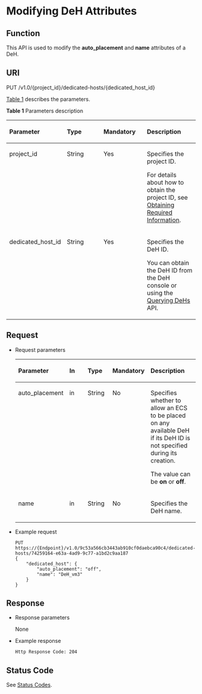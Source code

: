 # Modifying DeH Attributes<a name="EN-US_TOPIC_0087389319"></a>

## Function<a name="section2129750"></a>

This API is used to modify the  **auto\_placement**  and  **name**  attributes of a DeH.

## URI<a name="section19167756"></a>

PUT /v1.0/\{project\_id\}/dedicated-hosts/\{dedicated\_host\_id\}

[Table 1](#table572214121015)  describes the parameters.

**Table  1**  Parameters description

<a name="table572214121015"></a>
<table><thead align="left"><tr id="row572516410109"><th class="cellrowborder" valign="top" width="21.23787621237876%" id="mcps1.2.5.1.1"><p id="p107252049107"><a name="p107252049107"></a><a name="p107252049107"></a><strong id="b212574719219"><a name="b212574719219"></a><a name="b212574719219"></a>Parameter</strong></p>
</th>
<th class="cellrowborder" valign="top" width="23.44765523447655%" id="mcps1.2.5.1.2"><p id="p726975522919"><a name="p726975522919"></a><a name="p726975522919"></a><strong id="b105121348202117"><a name="b105121348202117"></a><a name="b105121348202117"></a>Type</strong></p>
</th>
<th class="cellrowborder" valign="top" width="24.48755124487551%" id="mcps1.2.5.1.3"><p id="p072564201017"><a name="p072564201017"></a><a name="p072564201017"></a><strong id="b549624952117"><a name="b549624952117"></a><a name="b549624952117"></a>Mandatory</strong></p>
</th>
<th class="cellrowborder" valign="top" width="30.826917308269174%" id="mcps1.2.5.1.4"><p id="p47253421017"><a name="p47253421017"></a><a name="p47253421017"></a><strong id="b1834714506210"><a name="b1834714506210"></a><a name="b1834714506210"></a>Description</strong></p>
</th>
</tr>
</thead>
<tbody><tr id="row107256481017"><td class="cellrowborder" valign="top" width="21.23787621237876%" headers="mcps1.2.5.1.1 "><p id="p1872514451016"><a name="p1872514451016"></a><a name="p1872514451016"></a>project_id</p>
</td>
<td class="cellrowborder" valign="top" width="23.44765523447655%" headers="mcps1.2.5.1.2 "><p id="p12269175511291"><a name="p12269175511291"></a><a name="p12269175511291"></a>String</p>
</td>
<td class="cellrowborder" valign="top" width="24.48755124487551%" headers="mcps1.2.5.1.3 "><p id="p147251646108"><a name="p147251646108"></a><a name="p147251646108"></a>Yes</p>
</td>
<td class="cellrowborder" valign="top" width="30.826917308269174%" headers="mcps1.2.5.1.4 "><p id="p6725747104"><a name="p6725747104"></a><a name="p6725747104"></a>Specifies the project ID.</p>
<p id="p7376194915119"><a name="p7376194915119"></a><a name="p7376194915119"></a>For details about how to obtain the project ID, see <a href="https://docs.otc.t-systems.com/en-us/api/apiug/apig-en-api-180328009.html" target="_blank" rel="noopener noreferrer">Obtaining Required Information</a>.</p>
</td>
</tr>
<tr id="row184436404555"><td class="cellrowborder" valign="top" width="21.23787621237876%" headers="mcps1.2.5.1.1 "><p id="p164455404556"><a name="p164455404556"></a><a name="p164455404556"></a>dedicated_host_id</p>
</td>
<td class="cellrowborder" valign="top" width="23.44765523447655%" headers="mcps1.2.5.1.2 "><p id="p29241051175512"><a name="p29241051175512"></a><a name="p29241051175512"></a>String</p>
</td>
<td class="cellrowborder" valign="top" width="24.48755124487551%" headers="mcps1.2.5.1.3 "><p id="p1592535185519"><a name="p1592535185519"></a><a name="p1592535185519"></a>Yes</p>
</td>
<td class="cellrowborder" valign="top" width="30.826917308269174%" headers="mcps1.2.5.1.4 "><p id="p1544524011550"><a name="p1544524011550"></a><a name="p1544524011550"></a>Specifies the DeH ID.</p>
<p id="p858154817367"><a name="p858154817367"></a><a name="p858154817367"></a>You can obtain the DeH ID from the DeH console or using the <a href="querying-dehs.md">Querying DeHs</a> API.</p>
</td>
</tr>
</tbody>
</table>

## Request<a name="section14650458"></a>

-   Request parameters

    <a name="table13105749"></a>
    <table><thead align="left"><tr id="row64305920"><th class="cellrowborder" valign="top" width="16.03%" id="mcps1.1.6.1.1"><p id="p41397042"><a name="p41397042"></a><a name="p41397042"></a><strong id="b76877419229"><a name="b76877419229"></a><a name="b76877419229"></a>Parameter</strong></p>
    </th>
    <th class="cellrowborder" valign="top" width="16.04%" id="mcps1.1.6.1.2"><p id="p64826129"><a name="p64826129"></a><a name="p64826129"></a><strong id="b117919712226"><a name="b117919712226"></a><a name="b117919712226"></a>In</strong></p>
    </th>
    <th class="cellrowborder" valign="top" width="15.459999999999999%" id="mcps1.1.6.1.3"><p id="p16425092"><a name="p16425092"></a><a name="p16425092"></a><strong id="b13462118112211"><a name="b13462118112211"></a><a name="b13462118112211"></a>Type</strong></p>
    </th>
    <th class="cellrowborder" valign="top" width="18.790000000000003%" id="mcps1.1.6.1.4"><p id="p55364084"><a name="p55364084"></a><a name="p55364084"></a><strong id="b6347591221"><a name="b6347591221"></a><a name="b6347591221"></a>Mandatory</strong></p>
    </th>
    <th class="cellrowborder" valign="top" width="33.68%" id="mcps1.1.6.1.5"><p id="p55305800"><a name="p55305800"></a><a name="p55305800"></a><strong id="b19400141010221"><a name="b19400141010221"></a><a name="b19400141010221"></a>Description</strong></p>
    </th>
    </tr>
    </thead>
    <tbody><tr id="row17937528"><td class="cellrowborder" valign="top" width="16.03%" headers="mcps1.1.6.1.1 "><p id="p43653635"><a name="p43653635"></a><a name="p43653635"></a>auto_placement</p>
    </td>
    <td class="cellrowborder" valign="top" width="16.04%" headers="mcps1.1.6.1.2 "><p id="p46283551"><a name="p46283551"></a><a name="p46283551"></a>in</p>
    </td>
    <td class="cellrowborder" valign="top" width="15.459999999999999%" headers="mcps1.1.6.1.3 "><p id="p57980147"><a name="p57980147"></a><a name="p57980147"></a>String</p>
    </td>
    <td class="cellrowborder" valign="top" width="18.790000000000003%" headers="mcps1.1.6.1.4 "><p id="p65880360"><a name="p65880360"></a><a name="p65880360"></a>No</p>
    </td>
    <td class="cellrowborder" valign="top" width="33.68%" headers="mcps1.1.6.1.5 "><p id="OLE_LINK105"><a name="OLE_LINK105"></a><a name="OLE_LINK105"></a>Specifies whether to allow an ECS to be placed on any available DeH if its DeH ID is not specified during its creation.</p>
    <p id="p56666602"><a name="p56666602"></a><a name="p56666602"></a>The value can be <strong id="b1588844916239"><a name="b1588844916239"></a><a name="b1588844916239"></a>on</strong> or <strong id="b1889074982311"><a name="b1889074982311"></a><a name="b1889074982311"></a>off</strong>.</p>
    </td>
    </tr>
    <tr id="row25151514"><td class="cellrowborder" valign="top" width="16.03%" headers="mcps1.1.6.1.1 "><p id="p24006753"><a name="p24006753"></a><a name="p24006753"></a>name</p>
    </td>
    <td class="cellrowborder" valign="top" width="16.04%" headers="mcps1.1.6.1.2 "><p id="p65498832"><a name="p65498832"></a><a name="p65498832"></a>in</p>
    </td>
    <td class="cellrowborder" valign="top" width="15.459999999999999%" headers="mcps1.1.6.1.3 "><p id="p3805200"><a name="p3805200"></a><a name="p3805200"></a>String</p>
    </td>
    <td class="cellrowborder" valign="top" width="18.790000000000003%" headers="mcps1.1.6.1.4 "><p id="p39785801"><a name="p39785801"></a><a name="p39785801"></a>No</p>
    </td>
    <td class="cellrowborder" valign="top" width="33.68%" headers="mcps1.1.6.1.5 "><p id="p1424418"><a name="p1424418"></a><a name="p1424418"></a>Specifies the DeH name.</p>
    </td>
    </tr>
    </tbody>
    </table>

-   Example request

    ```
    PUT https://{Endpoint}/v1.0/9c53a566cb3443ab910cf0daebca90c4/dedicated-hosts/74259164-e63a-4ad9-9c77-a1bd2c9aa187
    {
        "dedicated_host": {
            "auto_placement": "off",
            "name": "DeH_vm3"
        }
    }
    ```


## Response<a name="section64745266"></a>

-   Response parameters

    None

-   Example response

    ```
    Http Response Code: 204
    ```


## Status Code<a name="section21768161"></a>

See  [Status Codes](status-codes.md).

